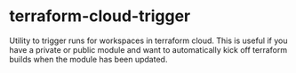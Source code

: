 # terraform-cloud-trigger
Utility to trigger runs for workspaces in terraform cloud. This is useful if you have a private or public module and want to automatically kick off terraform builds when the module has been updated. 


